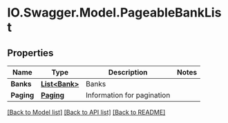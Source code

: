 # IO.Swagger.Model.PageableBankList
## Properties

Name | Type | Description | Notes
------------ | ------------- | ------------- | -------------
**Banks** | [**List&lt;Bank&gt;**](Bank.md) | Banks | 
**Paging** | [**Paging**](Paging.md) | Information for pagination | 

[[Back to Model list]](../README.md#documentation-for-models) [[Back to API list]](../README.md#documentation-for-api-endpoints) [[Back to README]](../README.md)

